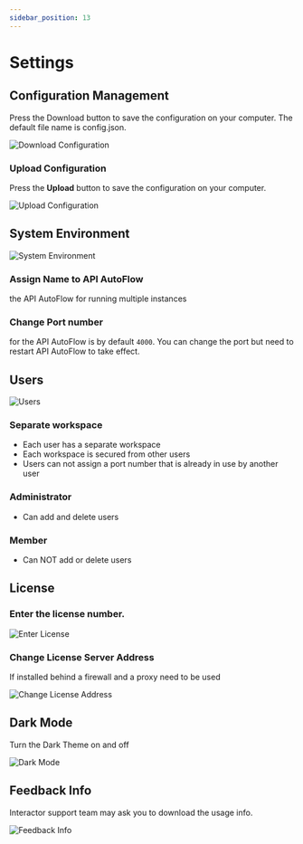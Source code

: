 ```yaml
---
sidebar_position: 13
---
```

# Settings

## **Configuration Management**

Press the Download button to save the configuration on your computer. The default file name is config.json.

<div class="myResponsiveImg">
    <img src="/apiautoflow/img/Guide/Settings/download_configuration.png" alt="Download Configuration" class="myResponsiveImg"/>
</div>

### **Upload Configuration**

Press the **Upload** button to save the configuration on your computer.

<div class="myResponsiveImg">
    <img src="https://github.com/pulzze/autoflow-documentation/assets/85649767/7d3ba7eb-607a-4816-af7e-a9432d479890" alt="Upload Configuration" class="myResponsiveImg"/>
</div>

## System Environment

<div class="myResponsiveImg">
    <img src="/apiautoflow/img/Guide/Settings/system_environment.png" alt="System Environment" class="myResponsiveImg"/>
</div>

### Assign **Name to API AutoFlow**

the API AutoFlow for running multiple instances

### Change **Port** number

for the API AutoFlow is by default `4000`.  You can change the port but need to restart API AutoFlow to take effect.

## Users

<div class="myResponsiveImg">
    <img src="/apiautoflow/img/Guide/Settings/users.png" alt="Users" class="myResponsiveImg"/>
</div>

### Separate workspace

- Each user has a separate workspace
- Each workspace is secured from other users
- Users can not assign a port number that is already in use by another user

### Administrator

- Can add and delete users

### Member

- Can NOT add or delete users

## License

### Enter the license number.

<div class="myResponsiveImg">
    <img src="/apiautoflow/img/Guide/Settings/enter_license.png" alt="Enter License" class="myResponsiveImg"/>
</div>

### Change License Server Address

If installed behind a firewall and a proxy need to be used

<div class="myResponsiveImg">
    <img src="/apiautoflow/img/Guide/Settings/change_license_address.png" alt="Change License Address" class="myResponsiveImg"/>
</div>

## Dark Mode

Turn the Dark Theme on and off

<div class="myResponsiveImg">
    <img src="/apiautoflow/img/Guide/Settings/dark_mode.png" alt="Dark Mode" class="myResponsiveImg"/>
</div>

## Feedback Info

Interactor support team may ask you to download the usage info.

<div class="myResponsiveImg">
    <img src="/apiautoflow/img/Guide/Settings/feedback_info.png" alt="Feedback Info" class="myResponsiveImg"/>
</div>
